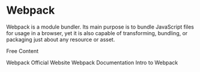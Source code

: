 # Webpack

Webpack is a module bundler. Its main purpose is to bundle JavaScript files for usage in a browser, yet it is also capable of transforming, bundling, or packaging just about any resource or asset.

<ResourceGroupTitle>Free Content</ResourceGroupTitle>

<BadgeLink colorScheme='blue' badgeText='Official Website' href='https://webpack.js.org/'>Webpack Official Website</BadgeLink>
<BadgeLink colorScheme='blue' badgeText='Official Documentation' href='https://webpack.js.org/concepts/'>Webpack Documentation</BadgeLink>
<BadgeLink colorScheme='blue' badgeText='Intro to Webpack' href='https://www.freecodecamp.org/news/an-intro-to-webpack-what-it-is-and-how-to-use-it-8304ecdc3c60/'>Intro to Webpack</BadgeLink>

